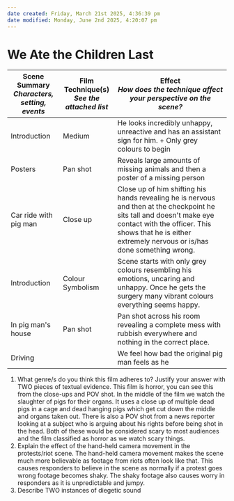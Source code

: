 ```yaml
---
date created: Friday, March 21st 2025, 4:36:39 pm
date modified: Monday, June 2nd 2025, 4:20:07 pm
---
```


# We Ate the Children Last

| **Scene Summary**<br>*Characters, setting, events* | **Film Technique(s)**<br>*See the attached list* | **Effect**<br>*How does the technique affect your perspective on the scene?*                                                                                                                                                     |
| -------------------------------------------------- | ------------------------------------------------ | -------------------------------------------------------------------------------------------------------------------------------------------------------------------------------------------------------------------------------- |
| Introduction                                       | Medium                                           | He looks incredibly unhappy, unreactive and has an assistant sign for him. + Only grey colours to begin                                                                                                                          |
| Posters                                            | Pan shot                                         | Reveals large amounts of missing animals and then a poster of a missing person                                                                                                                                                   |
| Car ride with pig man                              | Close up                                         | Close up of him shifting his hands revealing he is nervous and then at the checkpoint he sits tall and doesn't make eye contact with the officer. This shows that he is either extremely nervous or is/has done something wrong. |
| Introduction                                       | Colour Symbolism                                 | Scene starts with only grey colours resembling his emotions, uncaring and unhappy. Once he gets the surgery many vibrant colours everything seems happy.                                                                         |
| In pig man's house                                 | Pan shot                                         | Pan shot across his room revealing a complete mess with rubbish everywhere and nothing in the correct place.                                                                                                                     |
| Driving                                            |                                                  | We feel how bad the original pig man feels as he                                                                                                                                                                                 |

1. What genre/s do you think this film adheres to? Justify your answer with TWO pieces of textual evidence.
This film is horror, you can see this from the close-ups and POV shot. In the middle of the film we watch the slaughter of pigs for their organs. It uses a close up of multiple dead pigs in a cage and dead hanging pigs which get cut down the middle and organs taken out. There is also a POV shot from a news reporter looking at a subject who is arguing about his rights before being shot in the head. Both of these would be considered scary to most audiences and the film classified as horror as we watch scary things.
2. Explain the effect of the hand-held camera movement in the protests/riot scene.
The hand-held camera movement makes the scene much more believable as footage from riots often look like that. This causes responders to believe in the scene as normally if a protest goes wrong footage becomes shaky. The shaky footage also causes worry in responders as it is unpredictable and jumpy.
3. Describe TWO instances of diegetic sound
